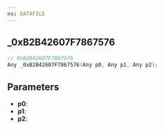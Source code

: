 ```yaml
---
ns: DATAFILE
---
```

## _0xB2B42607F7867576

```c
// 0xB2B42607F7867576
Any _0xB2B42607F7867576(Any p0, Any p1, Any p2);
```

## Parameters
* **p0**:
* **p1**:
* **p2**:
